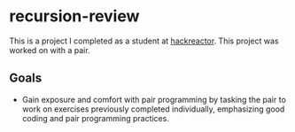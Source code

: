 # recursion-review
This is a project I completed as a student at [hackreactor](http://hackreactor.com). This project was worked on with a pair.

## Goals
- Gain exposure and comfort with pair programming by tasking the pair to work on exercises previously completed individually, emphasizing good coding and pair programming practices. 

